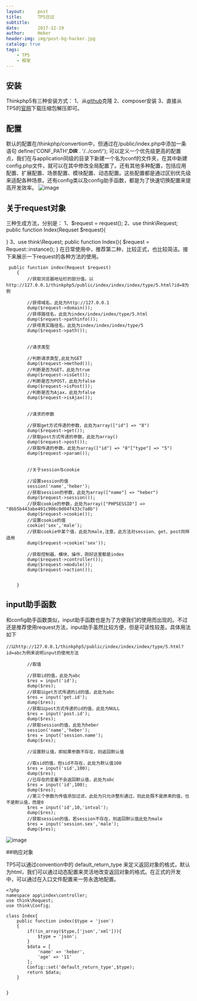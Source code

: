 ```yaml
---
layout:     post
title:      TP5日记
subtitle:   
date:       2017-12-19
author:     Heber
header-img: img/post-bg-hacker.jpg
catalog: true
tags:
    - TP5
    - 框架
---
```



## 安装
Thinkphp5有三种安装方式：
1、从[github](https://github.com/top-think/framework)克隆
2、composer安装
3、直接从TP5的[官网](http://www.thinkphp.cn)下载压缩包解压即可。

## 配置
默认的配置在/thinkphp/convertion中，但通过在/public/index.php中添加一条语句
define('CONF_PATH',__DIR__ . '/../conf/');
可以定义一个优先级更高的配置点，我们在与application同级的目录下新建一个名为conf的文件夹，在其中新建config.php文件，就可以在其中修改全局配置了。还有其他多种配置，包括应用配置、扩展配置、场景配置、模块配置、动态配置。这些配置都是通过区别优先级来适配各种场景。还有config类以及config助手函数，都是为了快速切换配置来提高开发效率。
![image](http://i1.bvimg.com/624164/727e2d43c8552969.png)

## 关于request对象
三种生成方法，分别是：
1、$request = request();
2、use think\Request;
   public function Index(Requset $request){

   }
3、use think\Request;
   public function Index(){
   		$request = Request::instance();
   }
在日常使用中，推荐第二种，比较正式，也比较简洁。接下来展示一下request的各种方法的使用。
```objc
 public function index(Request $request)
    {
    	//获取浏览器地址栏的部分值，以http://127.0.0.1/thinkphp5/public/index/index/index/type/5.html?id=8为例

    	//获得域名，此处为http://127.0.0.1
    	dump($request->domain());
    	//获得路径名，此处为index/index/index/type/5.html
    	dump($request->pathinfo());
    	//获得真实路径名，此处为index/index/index/type/5
    	dump($request->path());


    	//请求类型

    	//判断请求类型,此处为GET
    	dump($request->method());
    	//判断是否为GET，此处为true
    	dump($request->isGet());
    	//判断是否为POST，此处为false
    	dump($request->isPost());
    	//判断是否为Ajax，此处为false
    	dump($request->isAjax());


    	//请求的参数

    	//获取get方式传递的参数，此处为array(["id"] => "8")
    	dump($request->get());
    	//获取post方式传递的参数，此处为array()
    	dump($request->post());
    	//获取传递的参数，此处为array(["id"] => "8"["type"] => "5")
    	dump($request->param());


    	//关于session与cookie

    	//设置session的值
    	session('name','heber');
    	//获取session的参数，此处为array(["name"] => "heber")
    	dump($request->session());
    	//获取cookie的参数，此处为array(["PHPSESSID"] => "8bb5b443abe491c906c0d04f433c7a8b")
    	dump($request->cookie());
    	//设置cookie的值
    	cookie('sex','male');
    	//获取cookie中某个值，此处为male,注意，此方法对session、get、post同样适用
    	dump($request->cookie('sex'));

    	//获取控制器、模块、操作，刚好这里都是index
    	dump($request->controller());
    	dump($request->module());
    	dump($request->action());


    }
```

## input助手函数

和config助手函数类似，input助手函数也是为了方便我们的使用而出现的。不过还是推荐使用request方法，input助手虽然比较方便，但是可读性较差。具体用法如下
```objc
//以http://127.0.0.1/thinkphp5/public/index/index/index/type/5.html?id=abc为例来说明input的使用方法

    	//取值

    	//获取id的值，此处为abc
    	$res = input('id');
    	dump($res);
    	//获取以get方式传递的id的值，此处为abc
    	$res = input('get.id');
    	dump($res);
    	//获取以post方式传递的id的值，此处为NULL
    	$res = input('post.id');
    	dump($res);
    	//获取session的值，此处为heber
    	session('name','heber');
    	$res = input('session.name');
    	dump($res);

    	//设置默认值，即如果参数不存在，则返回默认值

    	//取sid的值，但sid不存在，此处为默认值100
    	$res = input('sid',100);
    	dump($res);
    	//已存在的变量不会返回默认值，此处为abc
    	$res = input('id',100);
    	dump($res);
    	//第三个参数为传值添加过滤，此处为只允许整形通过，则此处既不是原来的值，也不是默认值，而是0
    	$res = input('id',10,'intval');
    	dump($res);
    	//获取session的值，若session不存在，则返回默认值此处为male
    	$res = input('session.sex','male');
    	dump($res);
```
![image](http://i2.bvimg.com/624164/7a75792f0f4cb5e9.png)

##响应对象

TP5可以通过convention中的 default_return_type 来定义返回对象的格式，默认为html，我们可以通过动态配置来灵活地改变返回对象的格式。在正式的开发中，可以通过在入口文件配置来一劳永逸地配置。
```objc
<?php
namespace app\index\controller;
use think\Request;
use think\Config;

class Index{
    public function index($type = 'json')
    {
        if(!in_array($type,['json','xml'])){
            $type = 'json';
        }
        $data = [
            'name' => 'heber',
            'age' => '11'
        ];
        Config::set('default_return_type',$type);
        return $data;
    }

   
}

```

